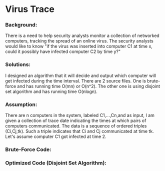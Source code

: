 # Virus Trace
### Background: 
There is a need to help security analysts monitor a collection of networked computers, tracking the spread of an online virus. 
The security analysts would like to know "if the virus was inserted into computer C1 at time x, could it possibly have infected computer C2 by time y?"
### Solutions: 
I designed an algorithm that it will decide and output which computer will get infected during the time interval. There are 2 source files. 
One is brute-force and has running time O(mn) or O(n^2). The other one is using disjoint set algorithm and has running time O(nlogn).

### Assumption:
There are n computers in the system, labeled C1,...,Cn,and as input, I am given a collection of trace date indicating the times at which pairs of computers communicated.
The data is a sequence of ordered triples (Ci,Cj,tk). Such a triple indicates that Ci and Cj communicated at time tk.
Let's assume computer C1 got infected at time 2. 

### Brute-Force Code:

### Optimized Code (Disjoint Set Algorithm):
